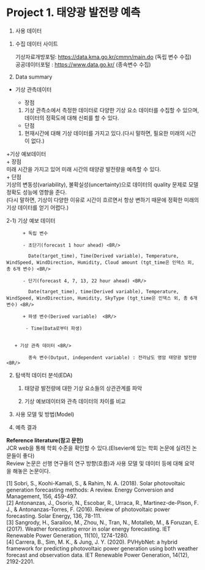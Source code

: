 # Project 1. 태양광 발전량 예측

1. 사용 데이터

  1) 수집 데이터 사이트 <BR/>
  
      기상자료개방포털: https://data.kma.go.kr/cmmn/main.do (독립 변수 수집) <BR/>
      공공데이터포털 : https://www.data.go.kr/ (종속변수 수집) <BR/>

  2) Data summary <BR/>
   + 기상 관측데이터 <BR/>
     + 장점 <BR/>
     1. 기상 관측소에서 측정한 데이터로 다양한 기상 요소 데이터를 수집할 수 있으며, 데이터의 정확도에 대해 신뢰를 할 수 있다. <BR/>

     + 단점 <BR/>
     1. 현재시간에 대해 기상 데이터를 가지고 있다.(다시 말하면, 필요한 미래의 시간이 없다.) <BR/>
            
   +기상 예보데이터 <BR/>
    + 장점 <BR/>
    미래 시간을 가지고 있어 미래 시간의 태양광 발전량을 예측할 수 있다. <BR/>
    + 단점 <BR/>
    기상의 변동성(variability), 불확실성(uncertainty)으로 데이터의 quality 문제로 모델 정확도 성능에 영향을 준다. <BR/>
    (다시 말하면, 기상이 다양한 이유로 시간이 흐르면서 항상 변하기 때문에 정확한 미래의 기상 데이터를 얻기 어렵다.)

  
   2-1) 기상 예보 데이터 <BR/>
          
          + 독립 변수
          
          - 초단기(forecast 1 hour ahead) <BR/>

            Date(target_time), Time(Derived variable), Temperature, WindSpeed, WindDirection, Humidity, Cloud amount (tgt_time은 인덱스 외, 총 6개 변수) <BR/>

          - 단기(forecast 4, 7, 13, 22 hour ahead) <BR/>

            Date(target_time), time(Derived variable), Temperature, WindSpeed, WindDirection, Humidity, SkyType (tgt_time은 인덱스 외, 총 6개 변수) <BR/>

          + 파생 변수(Derived variable)  <BR/>
           
           - Time(Data로부터 파생)
     

       + 기상 관측 데이터 <BR/>
  
            종속 변수(Output, independent variable) : 전라남도 영암 태양광 발전량 <BR/>


2. 탐색적 데이터 분석(EDA)
      
      1) 태양광 발전량에 대한 기상 요소들의 상관관계를 파악 <BR/>
      
      2) 기상 예보데이터와 관측 데이터의 차이를 비교 <BR/>
      
      
3. 사용 모델 및 방법(Model) 
 
 
 
 
 
 
 4. 예측 결과
      

**Reference literature(참고 문헌)** <BR/>
JCR web을 통해 학회 수준을 확인할 수 있다.(Elsevier에 있는 학회 논문에 실려진 논문들이 좋다) <BR/>
Review 논문은 선행 연구들의 연구 방향(흐름)과 사용 모델 및 데이터 등에 대해 요약을 해놓은 논문이다. <BR/>

[1] Sobri, S., Koohi-Kamali, S., & Rahim, N. A. (2018). Solar photovoltaic generation forecasting methods: A review. Energy Conversion and Management, 156, 459-497. <BR/>
[2] Antonanzas, J., Osorio, N., Escobar, R., Urraca, R., Martinez-de-Pison, F. J., & Antonanzas-Torres, F. (2016). Review of photovoltaic power forecasting. Solar Energy, 136, 78-111. <BR/>
[3] Sangrody, H., Sarailoo, M., Zhou, N., Tran, N., Motalleb, M., & Foruzan, E. (2017). Weather forecasting error in solar energy forecasting. IET Renewable Power Generation, 11(10), 1274-1280. <BR/>
[4] Carrera, B., Sim, M. K., & Jung, J. Y. (2020). PVHybNet: a hybrid framework for predicting photovoltaic power generation using both weather forecast and observation data. IET Renewable Power Generation, 14(12), 2192-2201. <BR/>



      
      
      
      
      
      
      
      
      
      
      
